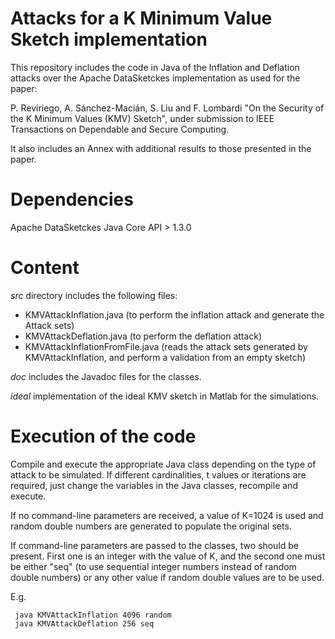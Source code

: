 # Attacks for a K Minimum Value Sketch implementation

This repository includes the code in Java of the Inflation and Deflation attacks over the Apache DataSketckes implementation as used for the paper:

P. Reviriego, A. Sánchez-Macián, S. Liu and F. Lombardi "On the Security of the K Minimum Values (KMV) Sketch", under submission to IEEE Transactions on Dependable and Secure Computing.

It also includes an Annex with additional results to those presented in the paper.

# Dependencies
Apache DataSketckes Java Core API > 1.3.0

# Content
*src* directory includes the following files:
- KMVAttackInflation.java (to perform the inflation attack and generate the Attack sets)
- KMVAttackDeflation.java (to perform the deflation attack)
- KMVAttackInflationFromFile.java (reads the attack sets generated by KMVAttackInflation, and perform a validation from an empty sketch)

*doc* includes the Javadoc files for the classes.

*ideal* implementation of the ideal KMV sketch in Matlab for the simulations.

# Execution of the code
Compile and execute the appropriate Java class depending on the type of attack to be simulated.
If different cardinalities, t values or iterations are required, just change the variables in the Java classes, recompile and execute.

If no command-line parameters are received, a value of K=1024 is used and random double numbers are generated to populate the original sets.

If command-line parameters are passed to the classes, two should be present. First one is an integer with the value of K, and the second one must be either "seq" (to use sequential integer numbers instead of random double numbers) or any other value if random double values are to be used.

E.g. 
     
     java KMVAttackInflation 4096 random
     java KMVAttackDeflation 256 seq
